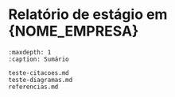 # Relatório de estágio em {NOME_EMPRESA}

```{toctree}
:maxdepth: 1
:caption: Sumário

teste-citacoes.md
teste-diagramas.md
referencias.md
```
